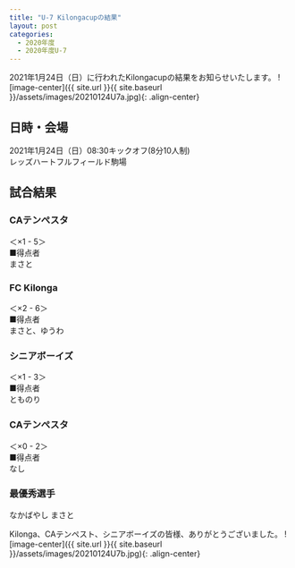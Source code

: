 ```yaml
---
title: "U-7 Kilongacupの結果"
layout: post
categories:
  - 2020年度
  - 2020年度U-7
---
```


2021年1月24日（日）に行われたKilongacupの結果をお知らせいたします。
![image-center]({{ site.url }}{{ site.baseurl }}/assets/images/20210124U7a.jpg){: .align-center}

## 日時・会場

2021年1月24日（日）08:30キックオフ(8分10人制)<br>
レッズハートフルフィールド駒場

## 試合結果

### CAテンぺスタ

＜×1 - 5＞<br>
■得点者<br>
まさと

### FC Kilonga

＜×2  - 6＞<br>
■得点者<br>
まさと、ゆうわ

### シニアボーイズ

＜×1 - 3＞<br>
■得点者<br>
とものり

### CAテンぺスタ

＜×0 - 2＞<br>
■得点者<br>
なし

### 最優秀選手

なかばやし まさと


Kilonga、CAテンペスト、シニアボーイズの皆様、ありがとうございました。
![image-center]({{ site.url }}{{ site.baseurl }}/assets/images/20210124U7b.jpg){: .align-center}
